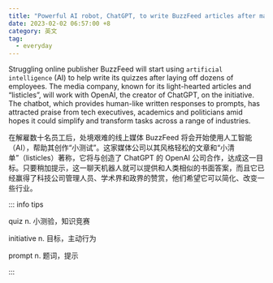 ```yaml
---
title: "Powerful AI robot, ChatGPT, to write BuzzFeed articles after mass layoffs"
date: 2023-02-02 06:57:00 +8
category: 英文
tag:
  - everyday
---
```


Struggling online publisher BuzzFeed will start using `artificial intelligence` (AI) to help write its quizzes after laying off dozens of employees. The media company, known for its light-hearted articles and “listicles”, will work with OpenAI, the creator of ChatGPT, on the initiative. The chatbot, which provides human-like written responses to prompts, has attracted praise from tech executives, academics and politicians amid hopes it could simplify and transform tasks across a range of industries.

在解雇数十名员工后，处境艰难的线上媒体 BuzzFeed 将会开始使用人工智能（AI），帮助其创作“小测试”。这家媒体公司以其风格轻松的文章和“小清单”（listicles）著称，它将与创造了 ChatGPT 的 OpenAI 公司合作，达成这一目标。只要稍加提示，这一聊天机器人就可以提供和人类相似的书面答案，而且它已经赢得了科技公司管理人员、学术界和政界的赞赏，他们希望它可以简化、改变一些行业。

::: info tips

quiz n. 小测验，知识竞赛

initiative n. 目标，主动行为

prompt n. 题词，提示

:::
